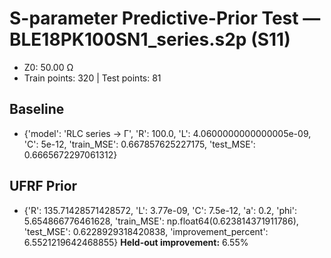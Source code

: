 # S-parameter Predictive-Prior Test — BLE18PK100SN1_series.s2p (S11)
- Z0: 50.00 Ω
- Train points: 320  |  Test points: 81

## Baseline
- {'model': 'RLC series -> Γ', 'R': 100.0, 'L': 4.0600000000000005e-09, 'C': 5e-12, 'train_MSE': 0.667857625227175, 'test_MSE': 0.6665672297061312}

## UFRF Prior
- {'R': 135.71428571428572, 'L': 3.77e-09, 'C': 7.5e-12, 'a': 0.2, 'phi': 5.654866776461628, 'train_MSE': np.float64(0.623814371911786), 'test_MSE': 0.6228929318420838, 'improvement_percent': 6.5521219642468855}
**Held-out improvement:** 6.55%
